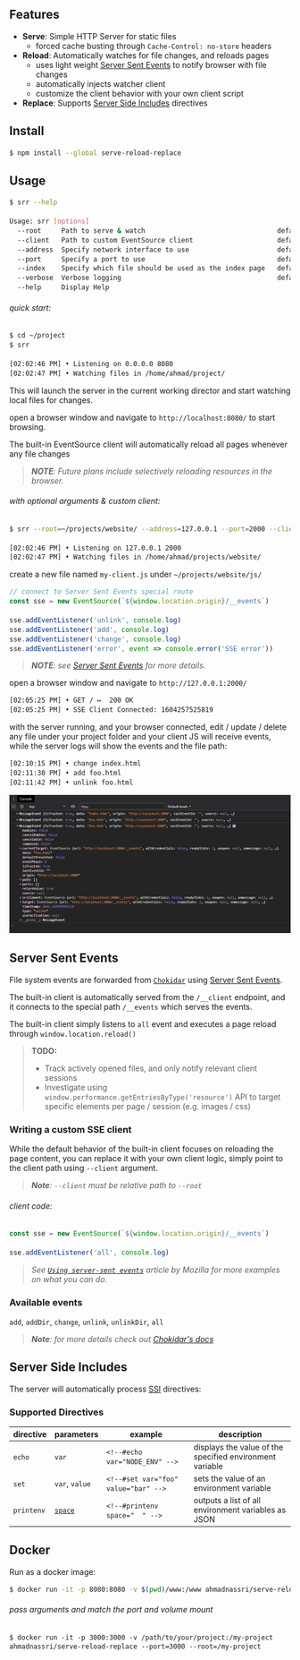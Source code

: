 ## Features

- **Serve**: Simple HTTP Server for static files
  - forced cache busting through `Cache-Control: no-store` headers
- **Reload**: Automatically watches for file changes, and reloads pages
  - uses light weight [Server Sent Events] to notify browser with file changes
  - automatically injects watcher client
  - customize the client behavior with your own client script
- **Replace**: Supports [Server Side Includes] directives

## Install

```bash
$ npm install --global serve-reload-replace
```

## Usage

```bash
$ srr --help

Usage: srr [options]
  --root     Path to serve & watch                                 default: $PWD
  --client   Path to custom EventSource client                     default: built-in
  --address  Specify network interface to use                      default: 0.0.0.0
  --port     Specify a port to use                                 default: 8080
  --index    Specify which file should be used as the index page   default: index.html
  --verbose  Verbose logging                                       default: false
  --help     Display Help
```

###### quick start:

```bash
$ cd ~/project
$ srr

[02:02:46 PM] • Listening on 0.0.0.0 8080
[02:02:47 PM] • Watching files in /home/ahmad/project/
```

This will launch the server in the current working director and start watching local files for changes.

open a browser window and navigate to `http://localhost:8080/` to start browsing.

The built-in EventSource client will automatically reload all pages whenever any file changes

> _**NOTE**: Future plans include selectively reloading resources in the browser._

###### with optional arguments & custom client:

```bash
$ srr --root=~/projects/website/ --address=127.0.0.1 --port=2000 --client=js/my-client.js

[02:02:46 PM] • Listening on 127.0.0.1 2000
[02:02:47 PM] • Watching files in /home/ahmad/projects/website/
```

create a new file named `my-client.js` under `~/projects/website/js/`

```js
// connect to Server Sent Events special route
const sse = new EventSource(`${window.location.origin}/__events`)

sse.addEventListener('unlink', console.log)
sse.addEventListener('add', console.log)
sse.addEventListener('change', console.log)
sse.addEventListener('error', event => console.error('SSE error'))
```

> _**NOTE**: see [Server Sent Events](#server-sent-events) for more details._

open a browser window and navigate to `http://127.0.0.1:2000/`

```bash
[02:05:25 PM] • GET / ↦  200 OK
[02:05:25 PM] • SSE Client Connected: 1604257525819
```

with the server running, and your browser connected, edit / update / delete any file under your project folder and your client JS will receive events, while the server logs will show the events and the file path:

```bash
[02:10:15 PM] • change index.html
[02:11:30 PM] • add foo.html
[02:11:42 PM] • unlink foo.html
```

![](docs/browser-console.png)

## Server Sent Events

File system events are forwarded from [`Chokidar`](https://github.com/paulmillr/chokidar) using [Server Sent Events].

The built-in client is automatically served from the `/__client` endpoint, and it connects to the special path `/__events` which serves the events.

The built-in client simply listens to `all` event and executes a page reload through `window.location.reload()`

> **TODO:**
> - Track actively opened files, and only notify relevant client sessions
> - Investigate using `window.performance.getEntriesByType('resource')` API to target specific elements per page / session (e.g. images / css)

### Writing a custom SSE client

While the default behavior of the built-in client focuses on reloading the page content, you can replace it with your own client logic, simply point to the client path using `--client` argument.

> _**Note**: `--client` must be relative path to `--root`_

###### client code:

```js
const sse = new EventSource(`${window.location.origin}/__events`)

sse.addEventListener('all', console.log)
```

> _See [`Using server-sent events`](https://developer.mozilla.org/en-US/docs/Web/API/Server-sent_events/Using_server-sent_events) article by Mozilla for more examples on what you can do._

### Available events

`add`, `addDir`, `change`, `unlink`, `unlinkDir`, `all`

> _**Note**: for more details check out [Chokidar's docs](https://github.com/paulmillr/chokidar#methods--events)_

## Server Side Includes

The server will automatically process [SSI][Server Side Includes] directives:

### Supported Directives

directive  | parameters     | example                              | description                                             
---------- | -------------- | ------------------------------------ | --------------------------------------------------------
`echo`     | `var`          | `<!--#echo var="NODE_ENV" -->`       | displays the value of the specified environment variable
`set`      | `var`, `value` | `<!--#set var="foo" value="bar" -->` | sets the value of an environment variable               
`printenv` | [`space`]      | `<!--#printenv space="  " -->`       | outputs a list of all environment variables as JSON     

## Docker

Run as a docker image:

```bash
$ docker run -it -p 8080:8080 -v $(pwd)/www:/www ahmadnassri/serve-reload-replace
```

###### pass arguments and match the port and volume mount

```
$ docker run -it -p 3000:3000 -v /path/to/your/project:/my-project ahmadnassri/serve-reload-replace --port=3000 --root=/my-project
```

[`space`]: https://developer.mozilla.org/en-US/docs/Web/JavaScript/Reference/Global_Objects/JSON/stringify
[Server Sent Events]: https://developer.mozilla.org/en-US/docs/Web/API/Server-sent_events
[Server Side Includes]: https://en.wikipedia.org/wiki/Server_Side_Includes
